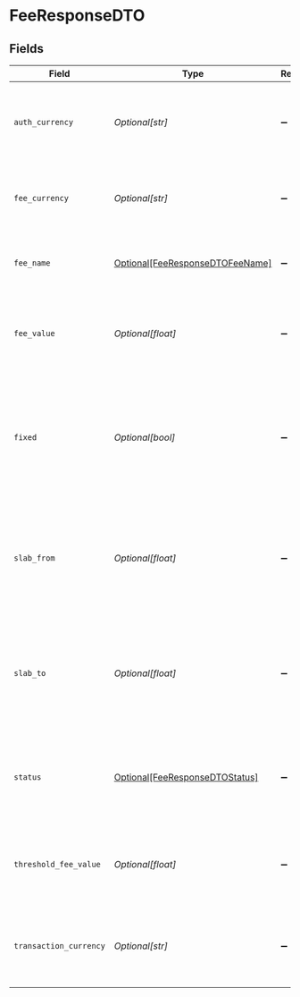 # FeeResponseDTO


## Fields

| Field                                                                                                                         | Type                                                                                                                          | Required                                                                                                                      | Description                                                                                                                   | Example                                                                                                                       |
| ----------------------------------------------------------------------------------------------------------------------------- | ----------------------------------------------------------------------------------------------------------------------------- | ----------------------------------------------------------------------------------------------------------------------------- | ----------------------------------------------------------------------------------------------------------------------------- | ----------------------------------------------------------------------------------------------------------------------------- |
| `auth_currency`                                                                                                               | *Optional[str]*                                                                                                               | :heavy_minus_sign:                                                                                                            | This field contains the 3-letter [ISO-4217 authorization currency code](doc:currency-and-country-codes).                      | SGD                                                                                                                           |
| `fee_currency`                                                                                                                | *Optional[str]*                                                                                                               | :heavy_minus_sign:                                                                                                            | This field contains the 3-letter [ISO-4217 fee currency code](doc:currency-and-country-codes).                                | ANY                                                                                                                           |
| `fee_name`                                                                                                                    | [Optional[FeeResponseDTOFeeName]](../../models/shared/feeresponsedtofeename.md)                                               | :heavy_minus_sign:                                                                                                            | This field contains the name of the fee or markup.                                                                            | ATM_FEE                                                                                                                       |
| `fee_value`                                                                                                                   | *Optional[float]*                                                                                                             | :heavy_minus_sign:                                                                                                            | This field contains the actual value of the fee. It can be an amount or percentage.                                           | 1.5                                                                                                                           |
| `fixed`                                                                                                                       | *Optional[bool]*                                                                                                              | :heavy_minus_sign:                                                                                                            | This field determines if the fee is a fixed amount or a percentage. It is true for a fixed amount and false for a percentage. | true                                                                                                                          |
| `slab_from`                                                                                                                   | *Optional[float]*                                                                                                             | :heavy_minus_sign:                                                                                                            | This field contains the starting point of the slab of transaction amount on which the fee is applicable.                      | 0                                                                                                                             |
| `slab_to`                                                                                                                     | *Optional[float]*                                                                                                             | :heavy_minus_sign:                                                                                                            | This field contains the ending point of the slab of transaction amount on which the fee is applicable.                        | 999999999                                                                                                                     |
| `status`                                                                                                                      | [Optional[FeeResponseDTOStatus]](../../models/shared/feeresponsedtostatus.md)                                                 | :heavy_minus_sign:                                                                                                            | This field contains the fee status and the possible values are:<br/>Active<br/>Inactive<br/>                                  | ACTIVE                                                                                                                        |
| `threshold_fee_value`                                                                                                         | *Optional[float]*                                                                                                             | :heavy_minus_sign:                                                                                                            | This field contains the value of the threshold fee. It can be fixed or percentage.                                            | 9999                                                                                                                          |
| `transaction_currency`                                                                                                        | *Optional[str]*                                                                                                               | :heavy_minus_sign:                                                                                                            | This field contains the 3-letter [ISO-4217 transaction currency code](doc:currency-and-country-codes).                        | ANY                                                                                                                           |